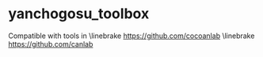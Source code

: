 # yanchogosu_toolbox
Compatible with tools in \linebrake
https://github.com/cocoanlab \linebrake
https://github.com/canlab

